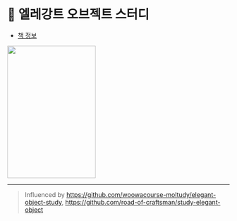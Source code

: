 # 📖 엘레강트 오브젝트 스터디
- [책 정보](http://www.kyobobook.co.kr/product/detailViewKor.laf?mallGb=KOR&ejkGb=KOR&barcode=9791187497219)

<img src="https://user-images.githubusercontent.com/66561524/171986798-2f5e1d46-076f-4744-899c-8654ea0edb3c.png" width="200" height="300"/>

---
> Influenced by https://github.com/woowacourse-moltudy/elegant-object-study, https://github.com/road-of-craftsman/study-elegant-object
